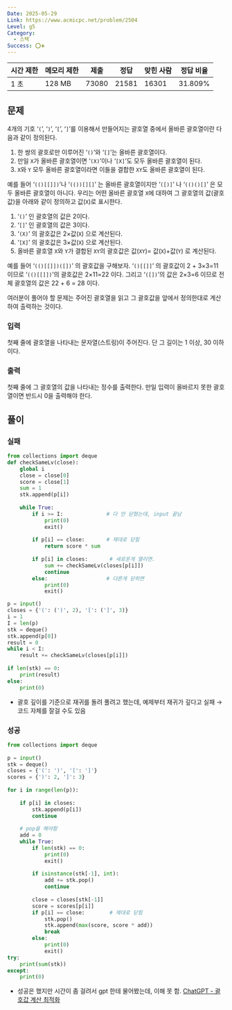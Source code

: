 ```yaml
---
Date: 2025-05-29
Link: https://www.acmicpc.net/problem/2504
Level: g5
Category:
  - 스택
Success: ⭕➕
---
```

| 시간 제한 | 메모리 제한 | 제출    | 정답    | 맞힌 사람 | 정답 비율   |
| ----- | ------ | ----- | ----- | ----- | ------- |
| 1 초   | 128 MB | 73080 | 21581 | 16301 | 31.809% |

## 문제

4개의 기호 ‘`(`’, ‘`)`’, ‘`[`’, ‘`]`’를 이용해서 만들어지는 괄호열 중에서 올바른 괄호열이란 다음과 같이 정의된다.

1. 한 쌍의 괄호로만 이루어진 ‘`()`’와 ‘`[]`’는 올바른 괄호열이다.
2. 만일 `X`가 올바른 괄호열이면 ‘`(X)`’이나 ‘`[X]`’도 모두 올바른 괄호열이 된다.
3. `X`와 `Y` 모두 올바른 괄호열이라면 이들을 결합한 `XY`도 올바른 괄호열이 된다.

예를 들어 ‘`(()[[]])`’나 ‘`(())[][]`’ 는 올바른 괄호열이지만 ‘`([)]`’ 나 ‘`(()()[]`’ 은 모두 올바른 괄호열이 아니다. 우리는 어떤 올바른 괄호열 `X`에 대하여 그 괄호열의 값(괄호값)을 아래와 같이 정의하고 값(`X`)로 표시한다.

1. ‘`()`’ 인 괄호열의 값은 2이다.
2. ‘`[]`’ 인 괄호열의 값은 3이다.
3. ‘`(X)`’ 의 괄호값은 2×값(`X`) 으로 계산된다.
4. ‘`[X]`’ 의 괄호값은 3×값(`X`) 으로 계산된다.
5. 올바른 괄호열 `X`와 `Y`가 결합된 `XY`의 괄호값은 값(`XY`)= 값(`X`)+값(`Y`) 로 계산된다.

예를 들어 ‘`(()[[]])([])`’ 의 괄호값을 구해보자. ‘`()[[]]`’ 의 괄호값이 2 + 3×3=11 이므로 ‘`(()[[]])`’의 괄호값은 2×11=22 이다. 그리고 ‘`([])`’의 값은 2×3=6 이므로 전체 괄호열의 값은 22 + 6 = 28 이다.

여러분이 풀어야 할 문제는 주어진 괄호열을 읽고 그 괄호값을 앞에서 정의한대로 계산하여 출력하는 것이다.

### 입력

첫째 줄에 괄호열을 나타내는 문자열(스트링)이 주어진다. 단 그 길이는 1 이상, 30 이하이다.

### 출력

첫째 줄에 그 괄호열의 값을 나타내는 정수를 출력한다. 만일 입력이 올바르지 못한 괄호열이면 반드시 0을 출력해야 한다.

## 풀이
### 실패
```python
from collections import deque  
def checkSameLv(close):  
    global i  
    close = close[0]  
    score = close[1]  
    sum = 1  
    stk.append(p[i])  
  
    while True:  
        if i >= I:              # 다 안 닫혔는데, input 끝남  
            print(0)  
            exit()  
  
        if p[i] == close:       # 제대로 닫힘  
            return score * sum  
  
        if p[i] in closes:       # 새로운게 열리면.  
            sum += checkSameLv(closes[p[i]])  
            continue  
        else:                   # 다른게 닫히면  
            print(0)  
            exit()

p = input()  
closes = {'(': (')', 2), '[': (']', 3)}  
i = 1  
I = len(p)  
stk = deque()  
stk.append(p[0])  
result = 0  
while i < I:  
    result += checkSameLv(closes[p[i]])  
  
if len(stk) == 0:  
    print(result)  
else:  
    print(0)
```
- 괄호 깊이를 기준으로 재귀를 돌려 풀려고 했는데, 예제부터 재귀가 깊다고 실패 → 코드 자체를 잘걸 수도 있음

### 성공
```python
from collections import deque  
  
p = input()  
stk = deque()  
closes = {'(': ')', '[': ']'}  
scores = {')': 2, ']': 3}  
  
for i in range(len(p)):  
  
    if p[i] in closes:  
        stk.append(p[i])  
        continue  
  
    # pop을 해야함  
    add = 0  
    while True:  
        if len(stk) == 0:  
            print(0)  
            exit()  
  
        if isinstance(stk[-1], int):  
            add += stk.pop()  
            continue  
  
        close = closes[stk[-1]]  
        score = scores[p[i]]  
        if p[i] == close:        # 제대로 닫힘  
            stk.pop()  
            stk.append(max(score, score * add))  
            break  
        else:  
            print(0)  
            exit()  
try:  
    print(sum(stk))  
except:  
    print(0)
```
- 성공은 했지만 시간이 좀 걸려서 gpt 한테 물어봤는데, 이해 못 함. [ChatGPT - 괄호값 계산 최적화](https://chatgpt.com/share/6836c1c1-89d0-800a-9462-81bd2de8746e)